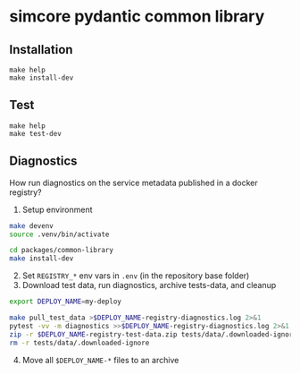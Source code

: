 # simcore pydantic common library

## Installation

```console
make help
make install-dev
```

## Test

```console
make help
make test-dev
```


## Diagnostics

How run diagnostics on the service metadata published in a docker registry?

1. Setup environment
```bash
make devenv
source .venv/bin/activate

cd packages/common-library
make install-dev
```
2. Set ``REGISTRY_*`` env vars in ``.env`` (in the repository base folder)
3. Download test data, run diagnostics, archive tests-data, and cleanup
```bash
export DEPLOY_NAME=my-deploy

make pull_test_data >$DEPLOY_NAME-registry-diagnostics.log 2>&1
pytest -vv -m diagnostics >>$DEPLOY_NAME-registry-diagnostics.log 2>&1
zip -r $DEPLOY_NAME-registry-test-data.zip tests/data/.downloaded-ignore
rm -r tests/data/.downloaded-ignore
```
4. Move all ``$DEPLOY_NAME-*`` files to an archive

